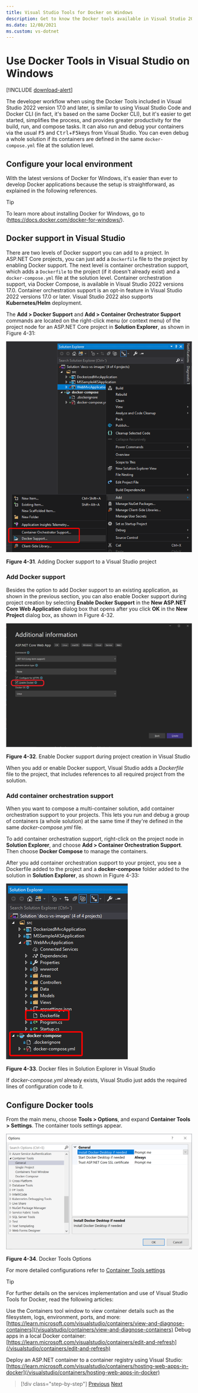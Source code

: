 ```yaml
---
title: Visual Studio Tools for Docker on Windows
description: Get to know the Docker tools available in Visual Studio 2022 version 17.0 and later.
ms.date: 12/08/2021
ms.custom: vs-dotnet
---
```


# Use Docker Tools in Visual Studio on Windows

[!INCLUDE [download-alert](../includes/download-alert.md)]

The developer workflow when using the Docker Tools included in Visual Studio 2022 version 17.0 and later, is similar to using Visual Studio Code and Docker CLI (in fact, it's based on the same Docker CLI), but it's easier to get started, simplifies the process, and provides greater productivity for the build, run, and compose tasks. It can also run and debug your containers via the usual <kbd>F5</kbd> and <kbd>Ctrl</kbd>+<kbd>F5</kbd>keys from Visual Studio. You can even debug a whole solution if its containers are defined in the same `docker-compose.yml` file at the solution level.

## Configure your local environment

With the latest versions of Docker for Windows, it's easier than ever to develop Docker applications because the setup is straightforward, as explained in the following references.

> [!TIP]
> To learn more about installing Docker for Windows, go to (<https://docs.docker.com/docker-for-windows/>).

## Docker support in Visual Studio

There are two levels of Docker support you can add to a project. In ASP.NET Core projects, you can just add a `Dockerfile` file to the project by enabling Docker support. The next level is container orchestration support, which adds a `Dockerfile` to the project (if it doesn't already exist) and a `docker-compose.yml` file at the solution level. Container orchestration support, via Docker Compose, is available in Visual Studio 2022 versions 17.0. Container orchestration support is an opt-in feature in Visual Studio 2022 versions 17.0 or later. Visual Studio 2022 also supports **Kubernetes/Helm** deployment.

The **Add > Docker Support** and **Add > Container Orchestrator Support** commands are located on the right-click menu (or context menu) of the project node for an ASP.NET Core project in **Solution Explorer**, as shown in Figure 4-31:

![Add Docker Support menu option in Visual Studio](media/add-docker-support-menu.png)

**Figure 4-31**. Adding Docker support to a Visual Studio project

### Add Docker support

Besides the option to add Docker support to an existing application, as shown in the previous section, you can also enable Docker support during project creation by selecting **Enable Docker Support** in the **New ASP.NET Core Web Application** dialog box that opens after you click **OK** in the **New Project** dialog box, as shown in Figure 4-32.

![Enable Docker Support for new ASP.NET Core web app in Visual Studio](media/enable-docker-support-visual-studio.png)

**Figure 4-32**. Enable Docker support during project creation in Visual Studio

When you add or enable Docker support, Visual Studio adds a _Dockerfile_ file to the project, that includes references to all required project from the solution.

### Add container orchestration support

When you want to compose a multi-container solution, add container orchestration support to your projects. This lets you run and debug a group of containers (a whole solution) at the same time if they're defined in the same _docker-compose.yml_ file.

To add container orchestration support, right-click on the project node in **Solution Explorer**, and choose **Add > Container Orchestration Support**. Then choose **Docker Compose** to manage the containers.

After you add container orchestration support to your project, you see a Dockerfile added to the project and a **docker-compose** folder added to the solution in **Solution Explorer**, as shown in Figure 4-33:

![Docker files in Solution Explorer in Visual Studio](media/docker-support-solution-explorer.png)

**Figure 4-33**. Docker files in Solution Explorer in Visual Studio

If _docker-compose.yml_ already exists, Visual Studio just adds the required lines of configuration code to it.

## Configure Docker tools

From the main menu, choose **Tools > Options**, and expand **Container Tools > Settings**. The container tools settings appear.

![Visual Studio Docker tools options, showing three pages: General, Single Project and Docker Compose, details in the article text.](media/visual-studio-docker-tools-options.png)

**Figure 4-34**. Docker Tools Options

For more detailed configurations refer to [Container Tools settings](/visualstudio/containers/container-tools-configure#container-tools-settings)

> [!TIP]
> For further details on the services implementation and use of Visual Studio Tools for Docker, read the following articles:
>
> Use the Containers tool window to view container details such as the filesystem, logs, environment, ports, and more: [https://learn.microsoft.com/visualstudio/containers/view-and-diagnose-containers](/visualstudio/containers/view-and-diagnose-containers)
> Debug apps in a local Docker container: [https://learn.microsoft.com/visualstudio/containers/edit-and-refresh](/visualstudio/containers/edit-and-refresh)
>
> Deploy an ASP.NET container to a container registry using Visual Studio: [https://learn.microsoft.com/visualstudio/containers/hosting-web-apps-in-docker](/visualstudio/containers/hosting-web-apps-in-docker)

> [!div class="step-by-step"]
> [Previous](docker-apps-inner-loop-workflow.md)
> [Next](set-up-windows-containers-with-powershell.md)
